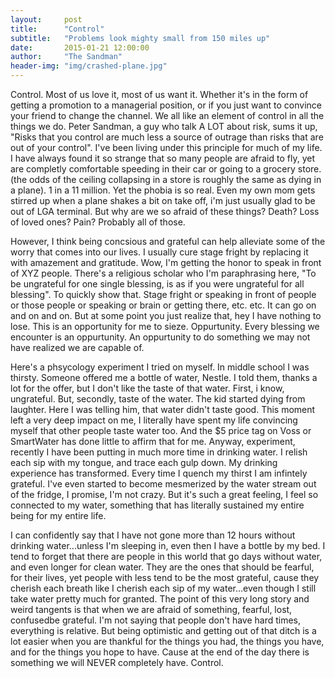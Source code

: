 ```yaml
---
layout:     post
title:      "Control"
subtitle:   "Problems look mighty small from 150 miles up"
date:       2015-01-21 12:00:00
author:     "The Sandman"
header-img: "img/crashed-plane.jpg"
---
```


<p>Control. Most of us love it, most of us want it. Whether it's in the form of getting a promotion to a managerial position, or if you just want to convince your friend to change the channel. We all like an element of control in all the things we do. Peter Sandman, a guy who talk A LOT about risk, sums it up, "Risks that you control are much less a source of outrage than risks that are out of your control". I've been living under this principle for much of my life. I have always found it so strange that so many people are afraid to fly, yet are completly comfortable speeding in their car or going to a grocery store. (the odds of the ceiling collapsing in a store is roughly the same as dying in a plane). 1 in a 11 million. Yet the phobia is so real. Even my own mom gets stirred up when a plane shakes a bit on take off, i'm just usually glad to be out of LGA terminal. But why are we so afraid of these things? Death? Loss of loved ones? Pain? Probably all of those.</p>

<p>However, I think being concsious and grateful can help alleviate some of the worry that comes into our lives. I usually cure stage fright by replacing it with amazement and gratitude. Wow, I'm getting the honor to speak in front of XYZ people. There's a religious scholar who I'm paraphrasing here, "To be ungrateful for one single blessing, is as if you were ungrateful for all blessing". To quickly show that. Stage fright or speaking in front of people or those people or speaking or brain or getting there, etc. etc. It can go on and on and on. But at some point you just realize that, hey I have nothing to lose. This is an opportunity for me to sieze. Oppurtunity. Every blessing we encounter is an oppurtunity. An oppurtunity to do something we may not have realized we are capable of.</p>

<p>Here's a phsycology experiment I tried on myself. In middle school I was thirsty. Someone offered me a bottle of water, Nestle. I told them, thanks a lot for the offer, but I don't like the taste of that water. First, i know, ungrateful. But, secondly, taste of the water. The kid started dying from laughter. Here I was telling him, that water didn't taste good. This moment left a very deep impact on me, I literally have spent my life convincing myself that other people taste water too. And the $5 price tag on Voss or SmartWater has done little to affirm that for me. Anyway, experiment, recently I have been putting in much more time in drinking water. I relish each sip with my tongue, and trace each gulp down. My drinking experience has transformed. Every time I quench my thirst I am infintely grateful. I've even started to become mesmerized by the water stream out of the fridge, I promise, I'm not crazy. But it's such a great feeling, I feel so connected to my water, something that has literally sustained my entire being for my entire life.</p>

<p>I can confidently say that I have not gone more than 12 hours without drinking water...unless I'm sleeping in, even then I have a bottle by my bed. I tend to forget that there are people in this world that go days without water, and even longer for clean water. They are the ones that should be fearful, for their lives, yet people with less tend to be the most grateful, cause they cherish each breath like I cherish each sip of my water...even though I still take water pretty much for granted. The point of this very long story and weird tangents is that when we are afraid of something, fearful, lost, confusedbe grateful. I'm not saying that people don't have hard times, everything is relative. But being optimistic and getting out of that ditch is a lot easier when you are thankful for the things you had, the things you have, and for the things you hope to have. Cause at the end of the day there is something we will NEVER completely have. Control.</p>